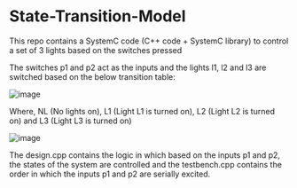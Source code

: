 # State-Transition-Model
This repo contains a SystemC code (C++ code + SystemC library) to control a set of 3 lights based on the switches pressed

The switches p1 and p2 act as the inputs and the lights l1, l2 and l3 are switched based on the below transition table:

![image](https://github.com/anr2311/State-Transition-Model/assets/72514473/4e71af60-5c09-464b-95af-b1b7f4bf7156)

Where, NL (No lights on), L1 (Light L1 is turned on),	L2 (Light L2 is turned on) and	L3 (Light L3 is turned on)

![image](https://github.com/anr2311/State-Transition-Model/assets/72514473/b40ac535-e068-4869-93f9-6f74657f133f)

The design.cpp contains the logic in which based on the inputs p1 and p2, the states of the system are controlled and the testbench.cpp contains the order in which the inputs p1 and p2 are serially excited.
